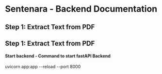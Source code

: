 # Sentenara - Backend Documentation


## Step 1: Extract Text from PDF

## Step 1: Extract Text from PDF


#### Start backend - Command to start fastAPI Backend
uvicorn app:app --reload --port 8000

